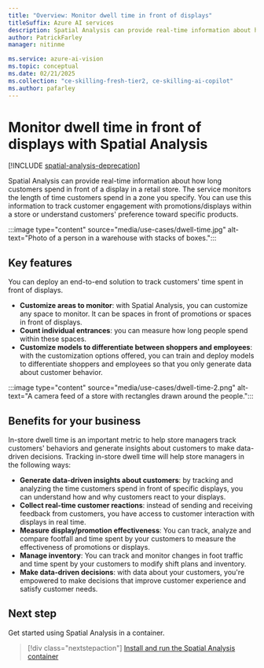 ```yaml
---
title: "Overview: Monitor dwell time in front of displays"
titleSuffix: Azure AI services
description: Spatial Analysis can provide real-time information about how long customers spend in front of a display in a retail store. 
author: PatrickFarley
manager: nitinme

ms.service: azure-ai-vision
ms.topic: conceptual
ms.date: 02/21/2025
ms.collection: "ce-skilling-fresh-tier2, ce-skilling-ai-copilot"
ms.author: pafarley
---
```


# Monitor dwell time in front of displays with Spatial Analysis 

[!INCLUDE [spatial-analysis-deprecation](includes/spatial-analysis-deprecation.md)]

Spatial Analysis can provide real-time information about how long customers spend in front of a display in a retail store. The service monitors the length of time customers spend in a zone you specify. You can use this information to track customer engagement with promotions/displays within a store or understand customers' preference toward specific products. 

:::image type="content" source="media/use-cases/dwell-time.jpg" alt-text="Photo of a person in a warehouse with stacks of boxes.":::

## Key features 

You can deploy an end-to-end solution to track customers' time spent in front of displays.  
- **Customize areas to monitor**: with Spatial Analysis, you can customize any space to monitor. It can be spaces in front of promotions or spaces in front of displays. 
- **Count individual entrances**: you can measure how long people spend within these spaces.
- **Customize models to differentiate between shoppers and employees**: with the customization options offered, you can train and deploy models to differentiate shoppers and employees so that you only generate data about customer behavior.

:::image type="content" source="media/use-cases/dwell-time-2.png" alt-text="A camera feed of a store with rectangles drawn around the people.":::

## Benefits for your business

In-store dwell time is an important metric to help store managers track customers' behaviors and generate insights about customers to make data-driven decisions. Tracking in-store dwell time will help store managers in the following ways:
* **Generate data-driven insights about customers**: by tracking and analyzing the time customers spend in front of specific displays, you can understand how and why customers react to your displays. 
* **Collect real-time customer reactions**: instead of sending and receiving feedback from customers, you have access to customer interaction with displays in real time.
* **Measure display/promotion effectiveness**: You can track, analyze and compare footfall and time spent by your customers to measure the effectiveness of promotions or displays.
* **Manage inventory**: You can track and monitor changes in foot traffic and time spent by your customers to modify shift plans and inventory.
* **Make data-driven decisions**: with data about your customers, you're empowered to make decisions that improve customer experience and satisfy customer needs. 


## Next step

Get started using Spatial Analysis in a container.

> [!div class="nextstepaction"]
> [Install and run the Spatial Analysis container](./spatial-analysis-container.md)

